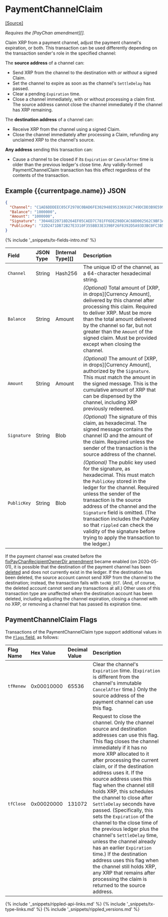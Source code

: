 # PaymentChannelClaim
[[Source]](https://github.com/ripple/rippled/blob/master/src/ripple/app/tx/impl/PayChan.cpp "Source")

_Requires the [PayChan amendment][]._

Claim XRP from a payment channel, adjust the payment channel's expiration, or both. This transaction can be used differently depending on the transaction sender's role in the specified channel:

The **source address** of a channel can:

- Send XRP from the channel to the destination with _or without_ a signed Claim.
- Set the channel to expire as soon as the channel's `SettleDelay` has passed.
- Clear a pending `Expiration` time.
- Close a channel immediately, with or without processing a claim first. The source address cannot close the channel immediately if the channel has XRP remaining.

The **destination address** of a channel can:

- Receive XRP from the channel using a signed Claim.
- Close the channel immediately after processing a Claim, refunding any unclaimed XRP to the channel's source.

**Any address** sending this transaction can:

- Cause a channel to be closed if its `Expiration` or `CancelAfter` time is older than the previous ledger's close time. Any validly-formed PaymentChannelClaim transaction has this effect regardless of the contents of the transaction.

## Example {{currentpage.name}} JSON

```json
{
  "Channel": "C1AE6DDDEEC05CF2978C0BAD6FE302948E9533691DC749DCDD3B9E5992CA6198",
  "Balance": "1000000",
  "Amount": "1000000",
  "Signature": "30440220718D264EF05CAED7C781FF6DE298DCAC68D002562C9BF3A07C1E721B420C0DAB02203A5A4779EF4D2CCC7BC3EF886676D803A9981B928D3B8ACA483B80ECA3CD7B9B",
  "PublicKey": "32D2471DB72B27E3310F355BB33E339BF26F8392D5A93D3BC0FC3B566612DA0F0A"
}
```

<!--{# TODO: replace the above example with one where the channel, pubkey, signature, and balance match #}-->

{% include '_snippets/tx-fields-intro.md' %}
<!--{# fix md highlighting_ #}-->


| Field       | JSON Type | [Internal Type][] | Description                    |
|:------------|:----------|:------------------|:-------------------------------|
| `Channel`   | String    | Hash256           | The unique ID of the channel, as a 64-character hexadecimal string. |
| `Balance`   | String    | Amount            | _(Optional)_ Total amount of [XRP, in drops][Currency Amount], delivered by this channel after processing this claim. Required to deliver XRP. Must be more than the total amount delivered by the channel so far, but not greater than the `Amount` of the signed claim. Must be provided except when closing the channel. |
| `Amount`    | String    | Amount            | _(Optional)_ The amount of [XRP, in drops][Currency Amount], authorized by the `Signature`. This must match the amount in the signed message. This is the cumulative amount of XRP that can be dispensed by the channel, including XRP previously redeemed. |
| `Signature` | String    | Blob              | _(Optional)_ The signature of this claim, as hexadecimal. The signed message contains the channel ID and the amount of the claim. Required unless the sender of the transaction is the source address of the channel. |
| `PublicKey` | String    | Blob              | _(Optional)_ The public key used for the signature, as hexadecimal. This must match the `PublicKey` stored in the ledger for the channel. Required unless the sender of the transaction is the source address of the channel and the `Signature` field is omitted. (The transaction includes the PubKey so that `rippled` can check the validity of the signature before trying to apply the transaction to the ledger.) |

If the payment channel was created before the [fixPayChanRecipientOwnerDir amendment](known-amendments.html#fixpaychanrecipientownerdir) became enabled (on 2020-05-01), it is possible that the destination of the payment channel has been [deleted](accounts.html#deletion-of-accounts) and does not currently exist in the ledger. If the destination has been deleted, the source account cannot send XRP from the channel to the destination; instead, the transaction fails with `tecNO_DST`. (And, of course, the deleted account cannot send any transactions at all.) Other uses of this transaction type are unaffected when the destination account has been deleted, including adjusting the channel expiration, closing a channel with no XRP, or removing a channel that has passed its expiration time.


## PaymentChannelClaim Flags

Transactions of the PaymentChannelClaim type support additional values in the [`Flags` field](transaction-common-fields.html#flags-field), as follows:

| Flag Name | Hex Value  | Decimal Value | Description                         |
|:----------|:-----------|:--------------|:------------------------------------|
| `tfRenew` | 0x00010000 | 65536         | Clear the channel's `Expiration` time. (`Expiration` is different from the channel's immutable `CancelAfter` time.) Only the source address of the payment channel can use this flag. |
| `tfClose` | 0x00020000 | 131072        | Request to close the channel. Only the channel source and destination addresses can use this flag. This flag closes the channel immediately if it has no more XRP allocated to it after processing the current claim, or if the destination address uses it. If the source address uses this flag when the channel still holds XRP, this schedules the channel to close after `SettleDelay` seconds have passed. (Specifically, this sets the `Expiration` of the channel to the close time of the previous ledger plus the channel's `SettleDelay` time, unless the channel already has an earlier `Expiration` time.) If the destination address uses this flag when the channel still holds XRP, any XRP that remains after processing the claim is returned to the source address. |

<!--{# common link defs #}-->
{% include '_snippets/rippled-api-links.md' %}
{% include '_snippets/tx-type-links.md' %}
{% include '_snippets/rippled_versions.md' %}
